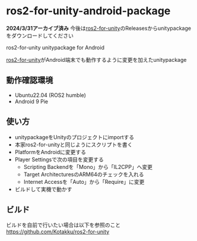 # ros2-for-unity-android-package

**2024/3/31アーカイブ済み**
今後は[ros2-for-unity](https://github.com/Kotakku/ros2-for-unity)のReleasesからunitypackageをダウンロードしてください

ros2-for-unity unitypackage for Android

[ros2-for-unity](https://github.com/RobotecAI/ros2-for-unity)がAndroid端末でも動作するように変更を加えたunitypackage

## 動作確認環境
- Ubuntu22.04 (ROS2 humble)
- Android 9 Pie

## 使い方
- unitypackageをUnityのプロジェクトにimportする
- 本家ros2-for-unityと同じようにスクリプトを書く
- PlatformをAndroidに変更する
- Player Settingsで次の項目を変更する
    - Scripting Backendを「Mono」から「IL2CPP」へ変更
    - Target ArchitecturesのARM64のチェックを入れる
    - Internet Accessを「Auto」から「Require」に変更
- ビルドして実機で動かす

## ビルド
ビルドを自前で行いたい場合は以下を参照のこと  
https://github.com/Kotakku/ros2-for-unity
